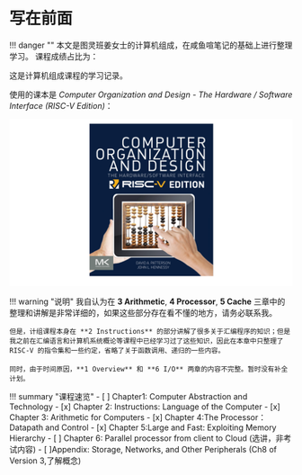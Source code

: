 # 写在前面

!!! danger ""
    本文是图灵班姜女士的计算机组成，在咸鱼喧笔记的基础上进行整理学习。
    课程成绩占比为：

这是计算机组成课程的学习记录。

使用的课本是 _Computer Organization and Design - The Hardware / Software Interface (RISC-V Edition)_：

![20240227101406.png](graph/20240227101406.png)

!!! warning "说明"
    我自认为在 **3 Arithmetic**, **4 Processor**, **5 Cache** 三章中的整理和讲解是非常详细的，如果这些部分存在看不懂的地方，请务必联系我。

    但是，计组课程本身在 **2 Instructions** 的部分讲解了很多关于汇编程序的知识；但是我之前在汇编语言和计算机系统概论等课程中已经学习过了这些知识，因此在本章中只整理了 RISC-V 的指令集和一些约定，省略了关于函数调用、递归的一些内容。

    同时，由于时间原因，**1 Overview** 和 **6 I/O** 两章的内容不完整。暂时没有补全计划。

!!! summary "课程速览"
    - [ ] Chapter1: Computer Abstraction and Technology
    - [x] Chapter 2: Instructions: Language of  the Computer
    - [x] Chapter 3: Arithmetic for Computers
    - [x] Chapter 4:The Processor：Datapath and Control
    - [x] Chapter 5:Large and Fast:  Exploiting Memory Hierarchy
    - [ ] Chapter 6: Parallel processor from client to Cloud (选讲，非考试内容)
    - [ ]Appendix: Storage, Networks, and Other Peripherals (Ch8 of Version 3,了解概念)

